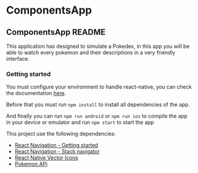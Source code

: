 # ComponentsApp

## ComponentsApp README

This application has designed to simulate a Pokedex, in this app you will be able to watch every pokemon and their descriptions in a very friendly interface.

### Getting started

You must configure your environment to handle react-native, you can check the documentation [here](https://reactnative.dev/docs/environment-setup).

Before that you must run `npm install` to install all dependencies of the app.

And finally you can run `npm run android` or `npm run ios` to compile the app in your device or emulator and run `npm start` to start the app

This project use the following dependencies:

- [React Navigation - Getting started](<https://reactnavigation.org/docs/getting-started/>)
- [React Navigation - Stack navigator](<https://reactnavigation.org/docs/stack-navigator/>)
- [React Native Vector Icons](<https://github.com/oblador/react-native-vector-icons>)
- [Pokemon APi](<https://pokeapi.co/>)
